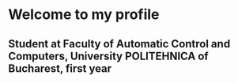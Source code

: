 # Welcome to my profile
## Student at Faculty of Automatic Control and Computers, University POLITEHNICA of Bucharest, first year
